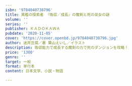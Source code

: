 ```yaml
---
isbn: '9784040738796'
title: 黒檻の探索者 『吸収／成長』の魔剣と死の巫女の謎
volume: ''
series: ''
publisher: ＫＡＤＯＫＡＷＡ
pubdate: '2020-11-05'
cover: 'https://cover.openbd.jp/9784040738796.jpg'
author: 迷井豆腐／著 葉山えいし／イラスト
description: 吸収能力で成長する魔剣の力で死のダンジョンを攻略！
price: '1300'
genre: ''
target: 一般
format: 単行本
content: 日本文学、小説・物語

---
```

